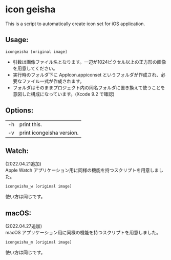 # icon geisha
This is a script to automatically create icon set for iOS application.

## Usage:
```
icongeisha [original image]
```

- 引数は画像ファイル名となります。一辺が1024ピクセル以上の正方形の画像を用意してください。
- 実行時のフォルダ下に AppIcon.appiconset というフォルダが作成され、必要なファイル一式が作成されます。
- フォルダはそのままプロジェクト内の同名フォルダに置き換えて使うことを意図した構成になっています。(Xcode 9.2 で確認)

## Options:
|      |                           |
| :--- | ------                    |
| -h   | print this.               |
| -v   | print icongeisha version. |

## Watch:

(2022.04.21追加)  
Apple Watch アプリケーション用に同様の機能を持つスクリプトを用意しました。

```
icongeisha_w [original image]
```

使い方は同じです。

## macOS:

(2022.04.27追加)  
macOS アプリケーション用に同様の機能を持つスクリプトを用意しました。

```
icongeisha_m [original image]
```

使い方は同じです。
